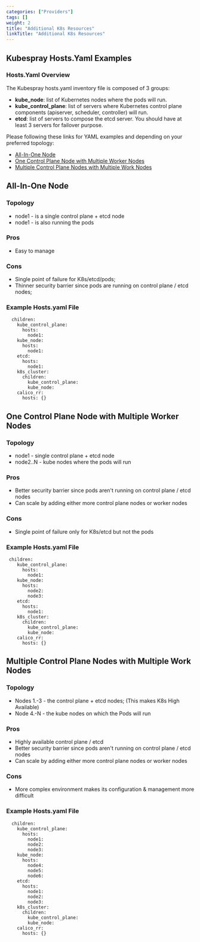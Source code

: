 ```yaml
---
categories: ["Providers"]
tags: []
weight: 2
title: "Additional K8s Resources"
linkTitle: "Additional K8s Resources"
---
```


## Kubespray Hosts.Yaml Examples

### Hosts.Yaml Overview

The Kubespray hosts.yaml inventory file is composed of 3 groups:

* **kube\_node**: list of Kubernetes nodes where the pods will run.
* **kube\_control\_plane**: list of servers where Kubernetes control plane components (apiserver, scheduler, controller) will run.
* **etcd**: list of servers to compose the etcd server. You should have at least 3 servers for failover purpose.

Please following these links for YAML examples and depending on your preferred topology:

* [All-In-One Node](kubespray-hosts.yaml-examples.md#all-in-one-node)
* [One Control Plane Node with Multiple Worker Nodes](kubespray-hosts.yaml-examples.md#one-control-plane-node-with-multiple-worker-nodes)
* [Multiple Control Plane Nodes with Multiple Work Nodes](kubespray-hosts.yaml-examples.md#multiple-control-plane-nodes-with-multiple-work-nodes)

## All-In-One Node

### Topology

* node1 - is a single control plane + etcd node
* node1 - is also running the pods

### &#x20;Pros

* Easy to manage

### Cons

* Single point of failure for K8s/etcd/pods;
* Thinner security barrier since pods are running on control plane / etcd nodes;

### Example Hosts.yaml File

```
  children:
    kube_control_plane:
      hosts:
        node1:
    kube_node:
      hosts:
        node1:
    etcd:
      hosts:
        node1:
    k8s_cluster:
      children:
        kube_control_plane:
        kube_node:
    calico_rr:
      hosts: {}
```

## One Control Plane Node with Multiple Worker Nodes

### Topology

* node1 - single control plane + etcd node
* node2..N - kube nodes where the pods will run

### Pros

* Better security barrier since pods aren't running on control plane / etcd nodes
* Can scale by adding either more control plane nodes or worker nodes

### Cons

* Single point of failure only for K8s/etcd but not the pods

### Example Hosts.yaml File

```
 children:
    kube_control_plane:
      hosts:
        node1:
    kube_node:
      hosts:
        node2:
        node3:
    etcd:
      hosts:
        node1:
    k8s_cluster:
      children:
        kube_control_plane:
        kube_node:
    calico_rr:
      hosts: {}
```

## Multiple Control Plane Nodes with Multiple Work Nodes

### Topology

* Nodes 1.-3 -  the control plane + etcd nodes; (This makes K8s High Available)
* Node 4.-N -  the kube nodes on which the Pods will run

### Pros

* Highly available control plane / etcd
* Better security barrier since pods aren't running on control plane / etcd nodes
* Can scale by adding either more control plane nodes or worker nodes

### Cons

* More complex environment makes its configuration & management more difficult

### Example Hosts.yaml File

```
  children:
    kube_control_plane:
      hosts:
        node1:
        node2:
        node3:
    kube_node:
      hosts:
        node4:
        node5:
        node6:
    etcd:
      hosts:
        node1:
        node2:
        node3:
    k8s_cluster:
      children:
        kube_control_plane:
        kube_node:
    calico_rr:
      hosts: {}
```